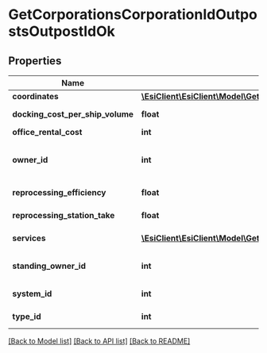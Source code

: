 # GetCorporationsCorporationIdOutpostsOutpostIdOk

## Properties
Name | Type | Description | Notes
------------ | ------------- | ------------- | -------------
**coordinates** | [**\EsiClient\EsiClient\Model\GetCorporationsCorporationIdOutpostsOutpostIdCoordinates**](GetCorporationsCorporationIdOutpostsOutpostIdCoordinates.md) |  | 
**docking_cost_per_ship_volume** | **float** | docking_cost_per_ship_volume number | 
**office_rental_cost** | **int** | office_rental_cost integer | 
**owner_id** | **int** | The entity that owns the station (e.g. the entity whose logo is on the station services bar) | 
**reprocessing_efficiency** | **float** | reprocessing_efficiency number | 
**reprocessing_station_take** | **float** | reprocessing_station_take number | 
**services** | [**\EsiClient\EsiClient\Model\GetCorporationsCorporationIdOutpostsOutpostIdService[]**](GetCorporationsCorporationIdOutpostsOutpostIdService.md) | A list of services the given outpost provides | 
**standing_owner_id** | **int** | The owner ID that sets the ability for someone to dock based on standings. | 
**system_id** | **int** | The ID of the solar system the outpost rests in | 
**type_id** | **int** | The type ID of the given outpost | 

[[Back to Model list]](../README.md#documentation-for-models) [[Back to API list]](../README.md#documentation-for-api-endpoints) [[Back to README]](../README.md)


